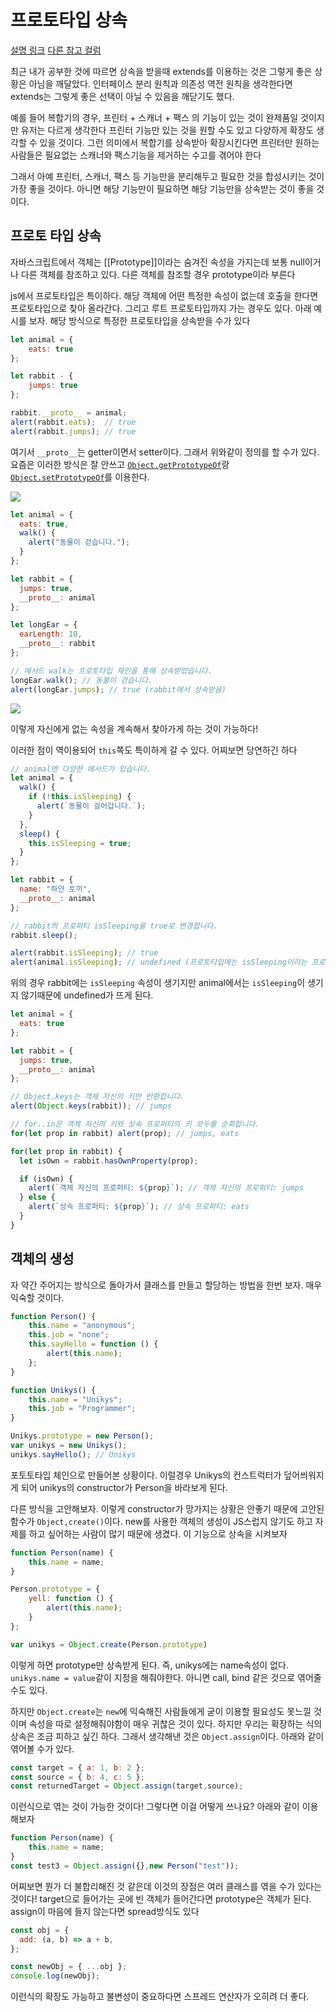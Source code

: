 # 프로토타입 상속

[설명 링크](https://ko.javascript.info/prototype-inheritance) [다른 참고 컬럼](https://corock.tistory.com/476)

최근 내가 공부한 것에 따르면 상속을 받을때 extends를 이용하는 것은 그렇게 좋은 상황은 아님을 깨달았다. 인터페이스 분리 원칙과 의존성 역전 원칙을 생각한다면 extends는 그렇게 좋은 선택이 아닐 수 있음을 깨닫기도 했다.

예를 들어 복합기의 경우, 프린터 + 스캐너 + 팩스 의 기능이 있는 것이 완제품일 것이지만 유저는 다르게 생각한다 프린터 기능만 있는 것을 원할 수도 있고 다양하게 확장도 생각할 수 있을 것이다. 그런 의미에서 복합기를 상속받아 확장시킨다면 프린터만 원하는 사람들은 필요없는 스캐너와 팩스기능을 제거하는 수고를 겪어야 한다

그래서 아예 프린터, 스캐너, 팩스 등 기능만을 분리해두고 필요한 것을 합성시키는 것이 가장 좋을 것이다. 아니면 해당 기능만이 필요하면 해당 기능만을 상속받는 것이 좋을 것이다. 

## 프로토 타입 상속

자바스크립트에서 객체는 [[Prototype]]이라는 숨겨진 속성을 가지는데 보통 null이거나 다른 객체를 참조하고 있다. 다른 객체를 참조할 경우 prototype이라 부른다

js에서 프로토타입은 특이하다. 해당 객체에 어떤 특정한 속성이 없는데 호출을 한다면 프로토타입으로 찾아 올라간다. 그리고 루트 프로토타입까지 가는 경우도 있다. 아래 예시를 보자. 해당 방식으로 특정한 프로토타입을 상속받을 수가 있다

```javascript
let animal = {
    eats: true
};

let rabbit - {
    jumps: true
};

rabbit.__proto__ = animal;
alert(rabbit.eats);  // true
alert(rabbit.jumps); // true
```

여기서 `__proto__`는 getter이면서 setter이다. 그래서 위와같이 정의를 할 수가 있다. 요즘은 이러한 방식은 잘 안쓰고 [`Object.getPrototypeOf`](https://developer.mozilla.org/ko/docs/Web/JavaScript/Reference/Global_Objects/Object/getPrototypeOf)랑 [`Object.setPrototypeOf`](https://developer.mozilla.org/ko/docs/Web/JavaScript/Reference/Global_Objects/Object/setPrototypeOf)를 이용한다.

![](protoinher.PNG)

```javascript
let animal = {
  eats: true,
  walk() {
    alert("동물이 걷습니다.");
  }
};

let rabbit = {
  jumps: true,
  __proto__: animal
};

let longEar = {
  earLength: 10,
  __proto__: rabbit
};

// 메서드 walk는 프로토타입 체인을 통해 상속받았습니다.
longEar.walk(); // 동물이 걷습니다.
alert(longEar.jumps); // true (rabbit에서 상속받음)
```

![](protoinher2.PNG)

이렇게 자신에게 없는 속성을 계속해서 찾아가게 하는 것이 가능하다!

이러한 점이 역이용되어 `this`쪽도 특이하게 갈 수 있다. 어찌보면 당연하긴 하다

```javascript
// animal엔 다양한 메서드가 있습니다.
let animal = {
  walk() {
    if (!this.isSleeping) {
      alert(`동물이 걸어갑니다.`);
    }
  },
  sleep() {
    this.isSleeping = true;
  }
};

let rabbit = {
  name: "하얀 토끼",
  __proto__: animal
};

// rabbit의 프로퍼티 isSleeping을 true로 변경합니다.
rabbit.sleep();

alert(rabbit.isSleeping); // true
alert(animal.isSleeping); // undefined (프로토타입에는 isSleeping이라는 프로퍼티가 없습니다.)
```

위의 경우 rabbit에는 `isSleeping` 속성이 생기지만 animal에서는 `isSleeping`이 생기지 않기때문에 undefined가 뜨게 된다.

```javascript
let animal = {
  eats: true
};

let rabbit = {
  jumps: true,
  __proto__: animal
};

// Object.keys는 객체 자신의 키만 반환합니다.
alert(Object.keys(rabbit)); // jumps

// for..in은 객체 자신의 키와 상속 프로퍼티의 키 모두를 순회합니다.
for(let prop in rabbit) alert(prop); // jumps, eats

for(let prop in rabbit) {
  let isOwn = rabbit.hasOwnProperty(prop);

  if (isOwn) {
    alert(`객체 자신의 프로퍼티: ${prop}`); // 객체 자신의 프로퍼티: jumps
  } else {
    alert(`상속 프로퍼티: ${prop}`); // 상속 프로퍼티: eats
  }
}
```

## 객체의 생성

자 약간 주어지는 방식으로 돌아가서 클래스를 만들고 할당하는 방법을 한번 보자. 매우 익숙할 것이다.

```javascript
function Person() {
    this.name = "anonymous";
    this.job = "none";
    this.sayHello = function () {
        alert(this.name);
    };
}

function Unikys() {
    this.name = "Unikys";
    this.job = "Programmer";
}

Unikys.prototype = new Person();
var unikys = new Unikys();
unikys.sayHello(); // Unikys
```

포토토타입 체인으로 만들어본 상황이다. 이럴경우 Unikys의 컨스트럭터가 덮어씌워지게 되어 unikys의 constructor가 Person을 바라보게 된다.

다른 방식을 고안해보자. 이렇게 constructor가 망가지는 상황은 안좋기 때문에 고안된 함수가 `Object,create()`이다. new를 사용한 객체의 생성이 JS스럽지 않기도 하고 자제를 하고 싶어하는 사람이 많기 때문에 생겼다. 이 기능으로 상속을 시켜보자

```javascript
function Person(name) {
    this.name = name;
}

Person.prototype = {
    yell: function () {
        alert(this.name);
    }
};

var unikys = Object.create(Person.prototype)
```

이렇게 하면 prototype만 상속받게 된다. 즉, unikys에는 name속성이 없다. `unikys.name = value`같이 지정을 해줘야한다. 아니면 call, bind 같은 것으로 엮어줄 수도 있다.

하지만 `Object.create`는 `new`에 익숙해진 사람들에게 굳이 이용할 필요성도 못느낄 것이며 속성을 따로 설정해줘야함이 매우 귀찮은 것이 있다. 하지만 우리는 확장하는 식의 상속은 조금 피하고 싶긴 하다. 그래서 생각해낸 것은 `Object.assign`이다. 아래와 같이 엮어볼 수가 있다.

```javascript
const target = { a: 1, b: 2 };
const source = { b: 4, c: 5 };
const returnedTarget = Object.assign(target,source);
```

이런식으로 엮는 것이 가능한 것이다! 그렇다면 이걸 어떻게 쓰나요? 아래와 같이 이용해보자

```javascript
function Person(name) {
    this.name = name;
}
const test3 = Object.assign({},new Person("test"));
```

어찌보면 뭔가 더 불합리해진 것 같은데 이것의 장점은 여러 클래스를 엮을 수가 있다는 것이다! target으로 들어가는 곳에 빈 객체가 들어간다면 prototype은 객체가 된다. assign이 마음에 들지 않는다면 spread방식도 있다

```javascript
const obj = {
  add: (a, b) => a + b,
};

const newObj = { ...obj };
console.log(newObj);
```

이런식의 확장도 가능하고 불변성이 중요하다면 스프레드 연산자가 오히려 더 좋다.